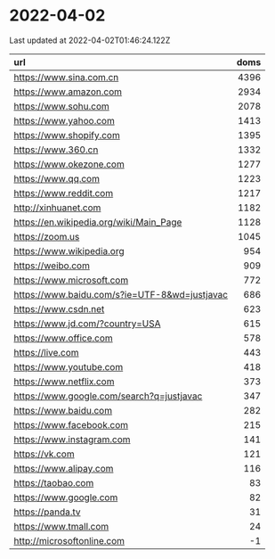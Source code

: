 # 2022-04-02

<!-- BEGIN -->
Last updated at 2022-04-02T01:46:24.122Z

url | doms
:- | -:
https://www.sina.com.cn | 4396
https://www.amazon.com | 2934
https://www.sohu.com | 2078
https://www.yahoo.com | 1413
https://www.shopify.com | 1395
https://www.360.cn | 1332
https://www.okezone.com | 1277
https://www.qq.com | 1223
https://www.reddit.com | 1217
http://xinhuanet.com | 1182
https://en.wikipedia.org/wiki/Main_Page | 1128
https://zoom.us | 1045
https://www.wikipedia.org | 954
https://weibo.com | 909
https://www.microsoft.com | 772
https://www.baidu.com/s?ie=UTF-8&wd=justjavac | 686
https://www.csdn.net | 623
https://www.jd.com/?country=USA | 615
https://www.office.com | 578
https://live.com | 443
https://www.youtube.com | 418
https://www.netflix.com | 373
https://www.google.com/search?q=justjavac | 347
https://www.baidu.com | 282
https://www.facebook.com | 215
https://www.instagram.com | 141
https://vk.com | 121
https://www.alipay.com | 116
https://taobao.com | 83
https://www.google.com | 82
https://panda.tv | 31
https://www.tmall.com | 24
http://microsoftonline.com | -1
<!-- END -->
